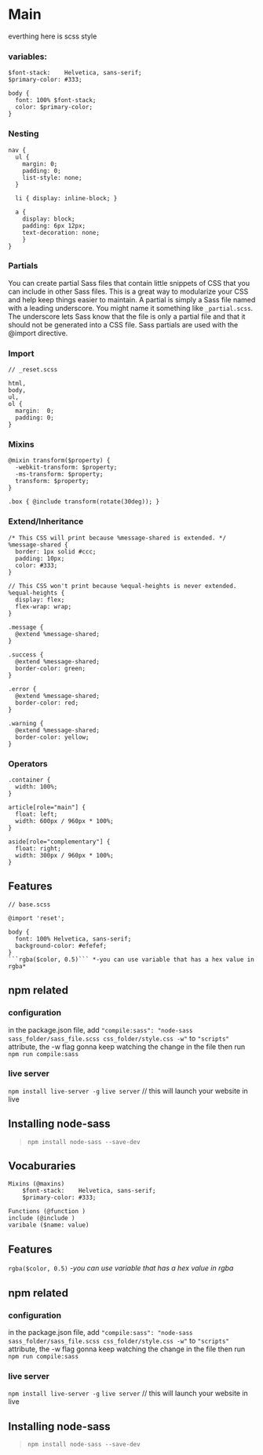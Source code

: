 # Main 
everthing here is scss style
### variables: 
```
$font-stack:    Helvetica, sans-serif;
$primary-color: #333;

body {
  font: 100% $font-stack;
  color: $primary-color;
}
```

### Nesting
```
nav {
  ul {
    margin: 0;
    padding: 0;
    list-style: none;
  }

  li { display: inline-block; }

  a {
    display: block;
    padding: 6px 12px;
    text-decoration: none;
    }
}
```

### Partials
You can create partial Sass files that contain little snippets of CSS that you can include in other Sass files. This is a great way to modularize your CSS and help keep things easier to maintain. A partial is simply a Sass file named with a leading underscore. You might name it something like ```_partial.scss```. The underscore lets Sass know that the file is only a partial file and that it should not be generated into a CSS file. Sass partials are used with the @import directive.

### Import
```
// _reset.scss

html,
body,
ul,
ol {
  margin:  0;
  padding: 0;
}
```
### Mixins
```
@mixin transform($property) {
  -webkit-transform: $property;
  -ms-transform: $property;
  transform: $property;
}

.box { @include transform(rotate(30deg)); }
```

### Extend/Inheritance
```
/* This CSS will print because %message-shared is extended. */
%message-shared {
  border: 1px solid #ccc;
  padding: 10px;
  color: #333;
}

// This CSS won't print because %equal-heights is never extended.
%equal-heights {
  display: flex;
  flex-wrap: wrap;
}

.message {
  @extend %message-shared;
}

.success {
  @extend %message-shared;
  border-color: green;
}

.error {
  @extend %message-shared;
  border-color: red;
}

.warning {
  @extend %message-shared;
  border-color: yellow;
}
```

### Operators
```
.container {
  width: 100%;
}

article[role="main"] {
  float: left;
  width: 600px / 960px * 100%;
}

aside[role="complementary"] {
  float: right;
  width: 300px / 960px * 100%;
}
```


## Features

```
// base.scss

@import 'reset';

body {
  font: 100% Helvetica, sans-serif;
  background-color: #efefef;
}
```rgba($color, 0.5)``` *-you can use variable that has a hex value in rgba*
```

## npm related
### configuration
in the package.json file, add  ```"compile:sass": "node-sass sass_folder/sass_file.scss css_folder/style.css -w"``` to ```"scripts"```  attribute, the -w flag gonna keep watching the change in the file
then run ```npm run compile:sass```

### live server
```npm install live-server -g```
```live server``` // this will launch your website in live

## Installing node-sass
> ```npm install node-sass --save-dev```
## Vocaburaries
    Mixins (@maxins)
        $font-stack:    Helvetica, sans-serif;
        $primary-color: #333;

    Functions (@function )
    include (@include )
    varibale ($name: value)

## Features
```rgba($color, 0.5)``` *-you can use variable that has a hex value in rgba*


## npm related
### configuration
in the package.json file, add  ```"compile:sass": "node-sass sass_folder/sass_file.scss css_folder/style.css -w"``` to ```"scripts"```  attribute, the -w flag gonna keep watching the change in the file
then run ```npm run compile:sass```

### live server
```npm install live-server -g```
```live server``` // this will launch your website in live

## Installing node-sass
> ```npm install node-sass --save-dev```
